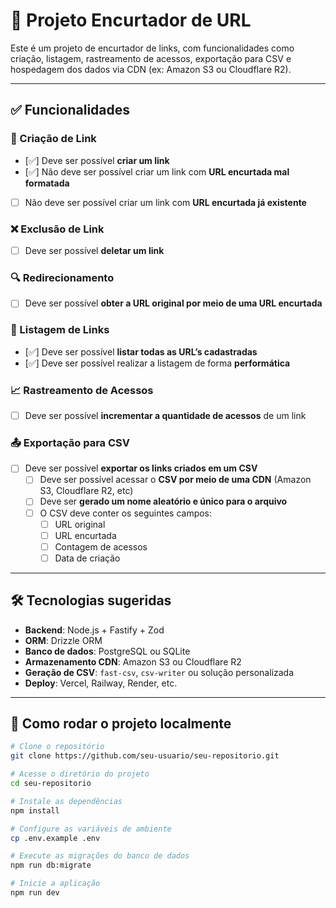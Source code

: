 # 📎 Projeto Encurtador de URL

Este é um projeto de encurtador de links, com funcionalidades como criação, listagem, rastreamento de acessos, exportação para CSV e hospedagem dos dados via CDN (ex: Amazon S3 ou Cloudflare R2).

---

## ✅ Funcionalidades

### 🔗 Criação de Link

- [✅] Deve ser possível **criar um link**
- [✅] Não deve ser possível criar um link com **URL encurtada mal formatada**
- [ ] Não deve ser possível criar um link com **URL encurtada já existente**

### ❌ Exclusão de Link

- [ ] Deve ser possível **deletar um link**

### 🔍 Redirecionamento

- [ ] Deve ser possível **obter a URL original por meio de uma URL encurtada**

### 📄 Listagem de Links

- [✅] Deve ser possível **listar todas as URL’s cadastradas**
- [✅] Deve ser possível realizar a listagem de forma **performática**

### 📈 Rastreamento de Acessos

- [ ] Deve ser possível **incrementar a quantidade de acessos** de um link

### 📤 Exportação para CSV

- [ ] Deve ser possível **exportar os links criados em um CSV**
  - [ ] Deve ser possível acessar o **CSV por meio de uma CDN** (Amazon S3, Cloudflare R2, etc)
  - [ ] Deve ser **gerado um nome aleatório e único para o arquivo**
  - [ ] O CSV deve conter os seguintes campos:
    - [ ] URL original
    - [ ] URL encurtada
    - [ ] Contagem de acessos
    - [ ] Data de criação

---

## 🛠 Tecnologias sugeridas

- **Backend**: Node.js + Fastify + Zod
- **ORM**: Drizzle ORM
- **Banco de dados**: PostgreSQL ou SQLite
- **Armazenamento CDN**: Amazon S3 ou Cloudflare R2
- **Geração de CSV**: `fast-csv`, `csv-writer` ou solução personalizada
- **Deploy**: Vercel, Railway, Render, etc.

---

## 🚀 Como rodar o projeto localmente

```bash
# Clone o repositório
git clone https://github.com/seu-usuario/seu-repositorio.git

# Acesse o diretório do projeto
cd seu-repositorio

# Instale as dependências
npm install

# Configure as variáveis de ambiente
cp .env.example .env

# Execute as migrações do banco de dados
npm run db:migrate

# Inicie a aplicação
npm run dev
```
